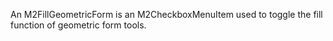 An M2FillGeometricForm is an M2CheckboxMenuItem used to toggle the fill function of geometric form tools.
